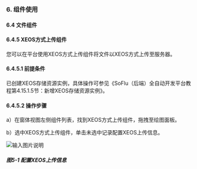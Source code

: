 ### 6. 组件使用

#### 6.4 文件组件

#### 6.4.5 XEOS方式上传组件

您可以在平台使用XEOS方式上传组件将文件以XEOS方式上传至服务器。

#### 6.4.5.1 前提条件

已创建XEOS存储资源实例，具体操作可参见《SoFlu（后端）全自动开发平台教程第4.15.1.5节：新增XEOS存储资源实例》。

#### 6.4.5.2 操作步骤

a）在窗体视图左侧组件列表，找到XEOS方式上传组件，拖拽至绘图面板。

b）选中XEOS方式上传组件，单击未选中记录配置XEOS上传信息。

![输入图片说明](../../../../images/SoFlu%EF%BC%88%E5%90%8E%E7%AB%AF%EF%BC%89%E5%BC%80%E5%8F%91%E5%B9%B3%E5%8F%B0/1.%20%E6%9C%80%E6%96%B0%E7%89%88%E6%9C%AC%20-%20%E6%9B%B4%E6%96%B0%E6%97%A5%E6%9C%9F%20-%202022.10.08/6.%20%E7%BB%84%E4%BB%B6%E4%BD%BF%E7%94%A8/4.%20%E6%96%87%E4%BB%B6%E7%BB%84%E4%BB%B6/5-1.png)

##### 图5-1 配置XEOS上传信息
